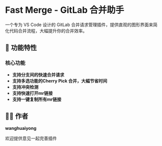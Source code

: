 # Fast Merge - GitLab 合并助手

一个专为 VS Code 设计的 GitLab 合并请求管理插件，提供直观的图形界面来简化代码合并流程，大幅提升你的合并效率。

## 🚀 功能特性

### 核心功能
- **支持分支间的快速合并请求**
- **支持多选功能的Cherry Pick 合并，大幅节省时间**
- **支持冲突检测**
- **支持快速打开mr链接**
- **支持一键复制所有mr链接**



## 👨‍💻 作者

**wanghuaiyong**

欢迎提供意见一起完善插件